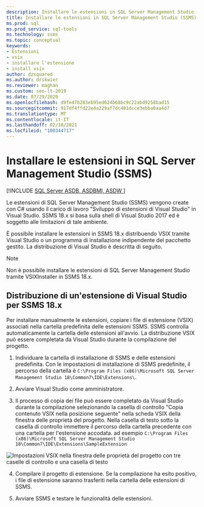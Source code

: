 ```yaml
---
description: Installare le estensioni in SQL Server Management Studio (SSMS)
title: Installare le estensioni in SQL Server Management Studio (SSMS)
ms.prod: sql
ms.prod_service: sql-tools
ms.technology: ssms
ms.topic: conceptual
keywords:
- Estensioni
- vsix
- installare l'estensione
- install vsix
author: dzsquared
ms.author: drskwier
ms.reviewer: maghan
ms.custom: seo-lt-2019
ms.date: 07/29/2020
ms.openlocfilehash: d9fe47b283eb95ed624b68bc9c22abd9258bad15
ms.sourcegitcommit: 917df4ffd22e4a229af7dc481dcce3ebba0aa4d7
ms.translationtype: MT
ms.contentlocale: it-IT
ms.lasthandoff: 02/10/2021
ms.locfileid: "100344717"
---
```

# <a name="install-extensions-in-sql-server-management-studio-ssms"></a>Installare le estensioni in SQL Server Management Studio (SSMS)

[!INCLUDE [SQL Server ASDB, ASDBMI, ASDW ](../includes/applies-to-version/sql-asdb-asdbmi-asa.md)]

Le estensioni di SQL Server Management Studio (SSMS) vengono create con C# usando il carico di lavoro "Sviluppo di estensioni di Visual Studio" in Visual Studio. SSMS 18.x si basa sulla shell di Visual Studio 2017 ed è soggetto alle limitazioni di tale ambiente.

È possibile installare le estensioni in SSMS 18.x distribuendo VSIX tramite Visual Studio o un programma di installazione indipendente del pacchetto gestito.  La distribuzione di Visual Studio è descritta di seguito.

> [!NOTE]
> Non è possibile installare le estensioni di SQL Server Management Studio tramite VSIXInstaller in SSMS 18.x.
  
## <a name="visual-studio-deployment-of-an-extension-for-ssms-18x"></a>Distribuzione di un'estensione di Visual Studio per SSMS 18.x

Per installare manualmente le estensioni, copiare i file di estensione (VSIX) associati nella cartella predefinita delle estensioni SSMS.  SSMS controlla automaticamente la cartella delle estensioni all'avvio.  La distribuzione VSIX può essere completata da Visual Studio durante la compilazione del progetto. 

  
1.  Individuare la cartella di installazione di SSMS e delle estensioni predefinita.  Con le impostazioni di installazione di SSMS predefinite, il percorso della cartella è ```C:\Program Files (x86)\Microsoft SQL Server Management Studio 18\Common7\IDE\Extensions\```.  


2. Avviare Visual Studio come amministratore.

3.  Il processo di copia dei file può essere completato da Visual Studio durante la compilazione selezionando la casella di controllo "Copia contenuto VSIX nella posizione seguente" nella scheda VSIX della finestra delle proprietà del progetto. Nella casella di testo sotto la casella di controllo immettere il percorso della cartella precedente con una cartella per l'estensione accodata.  ad esempio ```C:\Program Files (x86)\Microsoft SQL Server Management Studio 18\Common7\IDE\Extensions\SampleExtension```
  
![Impostazioni VSIX nella finestra delle proprietà del progetto con tre caselle di controllo e una casella di testo](./media/install-extensions/vsix_ssms.png)

4. Compilare il progetto di estensione. Se la compilazione ha esito positivo, i file di estensione saranno trasferiti nella cartella delle estensioni di SSMS.

5.  Avviare SSMS e testare le funzionalità delle estensioni.
  

